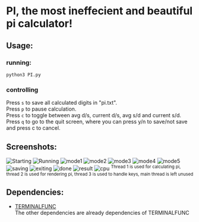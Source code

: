 # PI, the most ineffecient and beautiful pi calculator!
## Usage:
### running:
`python3 PI.py` 
### controlling
Press `s` to save all calculated digits in "pi.txt".  
Press `p` to pause calculation.  
Press `c` to toggle between avg d/s, current d/s, avg s/d and current s/d.  
Press `q` to go to the quit screen, where you can press y/n to save/not save and press c to cancel.  

## Screenshots:

![Starting](https://github.com/lomnom/PI/blob/main/screenshots/starting.png)
![Running](https://github.com/lomnom/PI/blob/main/screenshots/running.png)
![mode1](https://github.com/lomnom/PI/blob/main/screenshots/mode1.png)
![mode2](https://github.com/lomnom/PI/blob/main/screenshots/mode2.png)
![mode3](https://github.com/lomnom/PI/blob/main/screenshots/mode3.png)
![mode4](https://github.com/lomnom/PI/blob/main/screenshots/mode4.png)
![mode5](https://github.com/lomnom/PI/blob/main/screenshots/mode5.png)
![saving](https://github.com/lomnom/PI/blob/main/screenshots/saving.png)
![exiting](https://github.com/lomnom/PI/blob/main/screenshots/exiting.png)
![done](https://github.com/lomnom/PI/blob/main/screenshots/done.png)
![result](https://github.com/lomnom/PI/blob/main/screenshots/result.png)
![cpu](https://github.com/lomnom/PI/blob/main/screenshots/cpu.png)
<sup>Thread 1 is used for calculating pi, thread 2 is used for rendering pi, thread 3 is used to handle keys, main thread is left unused</sup>

## Dependencies:
- [TERMINALFUNC](https://github.com/lomnom/TERMINALFUNC)  
The other dependencies are already dependencies of TERMINALFUNC
